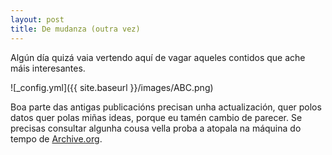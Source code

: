 ```yaml
---
layout: post
title: De mudanza (outra vez)
---
```


Algún día quizá vaia vertendo aquí de vagar aqueles contidos que ache máis interesantes.

![_config.yml]({{ site.baseurl }}/images/ABC.png)

Boa parte das antigas publicacións precisan unha actualización, quer polos datos quer polas miñas ideas, porque eu tamén cambio de parecer. Se precisas consultar algunha cousa vella proba a atopala na máquina do tempo de [Archive.org](https://archive.org/web/).
